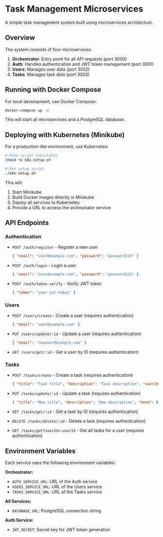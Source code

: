 # Task Management Microservices

A simple task management system built using microservices architecture.

## Overview

The system consists of four microservices:

1. **Orchestrator**: Entry point for all API requests (port 3000)
2. **Auth**: Handles authentication and JWT token management (port 3001)
3. **Users**: Manages user data (port 3002)
4. **Tasks**: Manages task data (port 3003)

## Running with Docker Compose

For local development, use Docker Compose:

```bash
docker-compose up -d
```

This will start all microservices and a PostgreSQL database.

## Deploying with Kubernetes (Minikube)

For a production-like environment, use Kubernetes:

```bash
# Make script executable
chmod +x k8s-setup.sh

# Run setup script
./k8s-setup.sh
```

This will:
1. Start Minikube
2. Build Docker images directly in Minikube
3. Deploy all services to Kubernetes
4. Provide a URL to access the orchestrator service

## API Endpoints

### Authentication

- `POST /auth/register` - Register a new user
  ```json
  { "email": "user@example.com", "password": "password123" }
  ```

- `POST /auth/login` - Login a user
  ```json
  { "email": "user@example.com", "password": "password123" }
  ```

- `POST /auth/token-verify` - Verify JWT token
  ```json
  { "token": "your-jwt-token" }
  ```

### Users

- `POST /users/create` - Create a user (requires authentication)
  ```json
  { "email": "user@example.com" }
  ```

- `PUT /users/update/:id` - Update a user (requires authentication)
  ```json
  { "email": "newuser@example.com" }
  ```

- `GET /users/get/:id` - Get a user by ID (requires authentication)

### Tasks

- `POST /tasks/create` - Create a task (requires authentication)
  ```json
  { "title": "Task title", "description": "Task description", "userId": "user-uuid" }
  ```

- `PUT /tasks/update/:id` - Update a task (requires authentication)
  ```json
  { "title": "New title", "description": "New description", "done": true }
  ```

- `GET /tasks/get/:id` - Get a task by ID (requires authentication)

- `DELETE /tasks/delete/:id` - Delete a task (requires authentication)

- `GET /tasks/get?userId=:userId` - Get all tasks for a user (requires authentication)

## Environment Variables

Each service uses the following environment variables:

**Orchestrator:**
- `AUTH_SERVICE_URL`: URL of the Auth service
- `USERS_SERVICE_URL`: URL of the Users service
- `TASKS_SERVICE_URL`: URL of the Tasks service

**All Services:**
- `DATABASE_URL`: PostgreSQL connection string

**Auth Service:**
- `JWT_SECRET`: Secret key for JWT token generation 